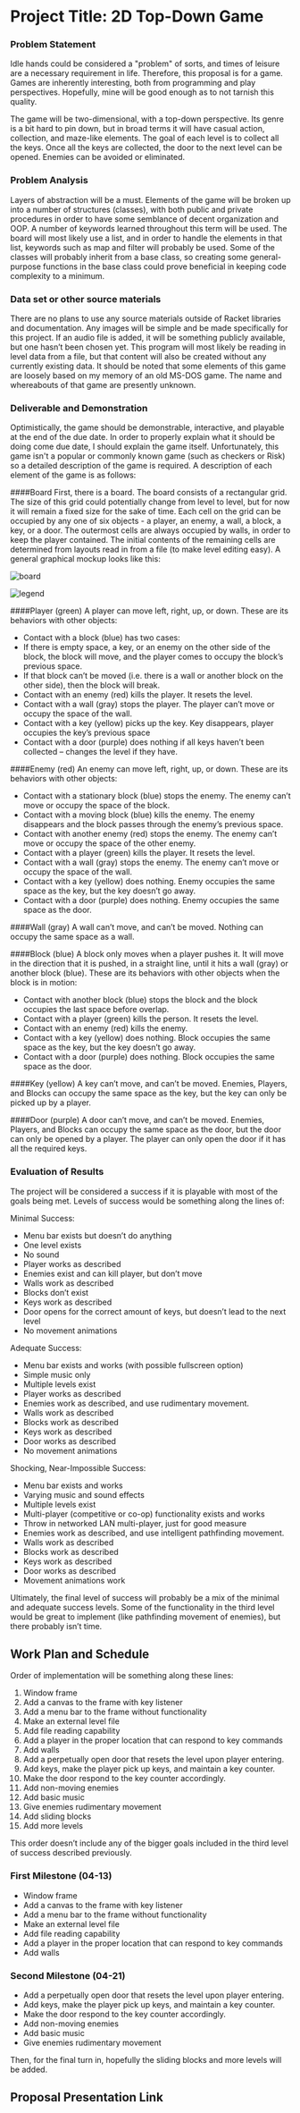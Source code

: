 # Project Title: 2D Top-Down Game


### Problem Statement
Idle hands could be considered a "problem" of sorts, and times of leisure are a necessary requirement in life. Therefore, this proposal is for a game. Games are inherently interesting, both from programming and play perspectives. Hopefully, mine will be good enough as to not tarnish this quality.

The game will be two-dimensional, with a top-down perspective. Its genre is a bit hard to pin down, but in broad terms it will have casual action, collection, and maze-like elements. The goal of each level is to collect all the keys. Once all the keys are collected, the door to the next level can be opened. Enemies can be avoided or eliminated.


### Problem Analysis
Layers of abstraction will be a must. Elements of the game will be broken up into a number of structures (classes), with both public and private procedures in order to have some semblance of decent organization and OOP. A number of keywords learned throughout this term will be used. The board will most likely use a list, and in order to handle the elements in that list, keywords such as map and filter will probably be used. Some of the classes will probably inherit from a base class, so creating some general-purpose functions in the base class could prove beneficial in keeping code complexity to a minimum.


### Data set or other source materials
There are no plans to use any source materials outside of Racket libraries and documentation. Any images will be simple and be made specifically for this project. If an audio file is added, it will be something publicly available, but one hasn’t been chosen yet. This program will most likely be reading in level data from a file, but that content will also be created without any currently existing data. It should be noted that some elements of this game are loosely based on my memory of an old MS-DOS game. The name and whereabouts of that game are presently unknown.


### Deliverable and Demonstration
Optimistically, the game should be demonstrable, interactive, and playable at the end of the due date. In order to properly explain what it should be doing come due date, I should explain the game itself. Unfortunately, this game isn't a popular or commonly known game (such as checkers or Risk) so a detailed description of the game is required. A description of each element of the game is as follows:

####Board
First, there is a board. The board consists of a rectangular grid. The size of this grid could potentially change from level to level, but for now it will remain a fixed size for the sake of time. Each cell on the grid can be occupied by any one of six objects - a player, an enemy, a wall, a block, a key, or a door. The outermost cells are always occupied by walls, in order to keep the player contained. The initial contents of the remaining cells are determined from layouts read in from a file (to make level editing easy). A general graphical mockup looks like this:

![board](https://cloud.githubusercontent.com/assets/11641731/7040362/666b2abc-dd9c-11e4-947c-7d2c28ef6cb9.png)

![legend](https://cloud.githubusercontent.com/assets/11641731/7040369/81dd06ee-dd9c-11e4-8177-8e92c1705377.png)

####Player (green) 
A player can move left, right, up, or down. These are its behaviors with other objects:
- Contact with a block (blue) has two cases: 
- If there is empty space, a key, or an enemy on the other side of the block, the block will move, and the player comes to occupy the block’s previous space.
- If that block can’t be moved (i.e. there is a wall or another block on the other side), then the block will break.
- Contact with an enemy (red) kills the player. It resets the level.
- Contact with a wall (gray) stops the player. The player can’t move or occupy the space of the wall.
- Contact with a key (yellow) picks up the key. Key disappears, player occupies the key’s previous space
- Contact with a door (purple) does nothing if all keys haven’t been collected – changes the level if they have.

####Enemy (red)
An enemy can move left, right, up, or down. These are its behaviors with other objects:
- Contact with a stationary block (blue) stops the enemy. The enemy can’t move or occupy the space of the block.
- Contact with a moving block (blue) kills the enemy. The enemy disappears and the block passes through the enemy’s previous space.
- Contact with another enemy (red) stops the enemy. The enemy can’t move or occupy the space of the other enemy.
- Contact with a player (green) kills the player. It resets the level.
- Contact with a wall (gray) stops the enemy. The enemy can’t move or occupy the space of the wall.
- Contact with a key (yellow) does nothing. Enemy occupies the same space as the key, but the key doesn’t go away. 
- Contact with a door (purple) does nothing. Enemy occupies the same space as the door.

####Wall (gray)
A wall can’t move, and can’t be moved. Nothing can occupy the same space as a wall.

####Block (blue)
A block only moves when a player pushes it. It will move in the direction that it is pushed, in a straight line, until it hits a wall (gray) or another block (blue). These are its behaviors with other objects when the block is in motion:
- Contact with another block (blue) stops the block and the block occupies the last space before overlap.
- Contact with a player (green) kills the person. It resets the level.
- Contact with an enemy (red) kills the enemy.
- Contact with a key (yellow) does nothing. Block occupies the same space as the key, but the key doesn’t go away. 
- Contact with a door (purple) does nothing. Block occupies the same space as the door.

####Key (yellow)
A key can’t move, and can’t be moved. Enemies, Players, and Blocks can occupy the same space as the key, but the key can only be picked up by a player.

####Door (purple)
A door can’t move, and can’t be moved. Enemies, Players, and Blocks can occupy the same space as the door, but the door can only be opened by a player. The player can only open the door if it has all the required keys.


### Evaluation of Results
The project will be considered a success if it is playable with most of the goals being met. Levels of success would be something along the lines of:

Minimal Success:
- Menu bar exists but doesn’t do anything
- One level exists
- No sound
- Player works as described
- Enemies exist and can kill player, but don’t move
- Walls work as described
- Blocks don’t exist
- Keys work as described
- Door opens for the correct amount of keys, but doesn’t lead to the next level
- No movement animations

Adequate Success:
- Menu bar exists and works (with possible fullscreen option)
- Simple music only
- Multiple levels exist
- Player works as described
- Enemies work as described, and use rudimentary movement.
- Walls work as described
- Blocks work as described
- Keys work as described
- Door works as described 
- No movement animations

Shocking, Near-Impossible Success:
- Menu bar exists and works
- Varying music and sound effects
- Multiple levels exist
- Multi-player (competitive or co-op) functionality exists and works
- Throw in networked LAN multi-player, just for good measure
- Enemies work as described, and use intelligent pathfinding movement.
- Walls work as described
- Blocks work as described
- Keys work as described
- Door works as described 
- Movement animations work

Ultimately, the final level of success will probably be a mix of the minimal and adequate success levels. Some of the functionality in the third level would be great to implement (like pathfinding movement of enemies), but there probably isn’t time.


## Work Plan and Schedule
Order of implementation will be something along these lines:

1. Window frame
2. Add a canvas to the frame with key listener
3. Add a menu bar to the frame without functionality
4. Make an external level file
5. Add file reading capability
6. Add a player in the proper location that can respond to key commands
7. Add walls
8. Add a perpetually open door that resets the level upon player entering.
9. Add keys, make the player pick up keys, and maintain a key counter.
10. Make the door respond to the key counter accordingly.
11. Add non-moving enemies
12. Add basic music
13. Give enemies rudimentary movement
14. Add sliding blocks
15. Add more levels

This order doesn’t include any of the bigger goals included in the third level of success described previously.


### First Milestone (04-13)
- Window frame
- Add a canvas to the frame with key listener
- Add a menu bar to the frame without functionality
- Make an external level file
- Add file reading capability
- Add a player in the proper location that can respond to key commands
- Add walls


### Second Milestone (04-21)
- Add a perpetually open door that resets the level upon player entering.
- Add keys, make the player pick up keys, and maintain a key counter.
- Make the door respond to the key counter accordingly.
- Add non-moving enemies
- Add basic music
- Give enemies rudimentary movement

Then, for the final turn in, hopefully the sliding blocks and more levels will be added. 


## Proposal Presentation Link
[Click Here For Presentation]: https://docs.google.com/presentation/d/1d_P1R_vQh7qjO16h9aUuUlwRHRxbdTPqipOFfdZUeWE/edit?usp=sharing

